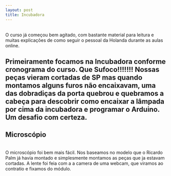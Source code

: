 ```yaml
---
layout: post
title: Incubadora
---
```

<br />
O curso já começou bem agitado, com bastante material para leitura e muitas explicações de como seguir o pessoal da Holanda durante as aulas online.

Primeiramente focamos na Incubadora conforme cronograma do curso. Que Sufoco!!!!!!! Nossas peças vieram cortadas de SP mas quando montamos alguns furos não encaixavam, uma das dobradiças da porta quebrou e quebramos a cabeça para descobrir como encaixar a lâmpada por cima da incubadora e programar o Arduino.  Um desafio com certeza.
---
Microscópio
---
<br />
O microscópio foi bem mais fácil. Nos baseamos no modelo que o Ricardo Palm já havia montado e simplesmente montamos as peças que ja estavam cortadas. A lente foi feia com a a camera de uma webcam, que viramos ao contratio e fixamos do módulo.


